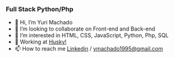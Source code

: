 
### Full Stack Python/Php

 - 👋 Hi, I’m Yuri Machado
 - 💞️ I’m looking to collaborate on Front-end and Back-end
 - 👀 I’m interested in HTML, CSS, JavaScript, Python, Php, SQL
 - 🚀 Working at <a href="https://gohusky.net/">Husky!</a>
 - 📫 How to reach me <a href="https://www.linkedin.com/in/yuri-machado-silveira-16a5aa186/">Linkedin</a> / ymachado1995@gmail.com
